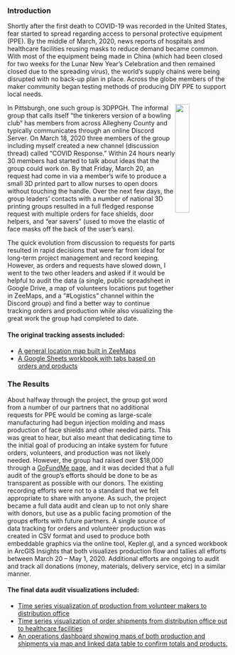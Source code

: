 ### Introduction
<p>Shortly after the first death to COVID-19 was recorded in the United States, fear started to spread regarding access to personal protective equipment (PPE). By the middle of March, 2020, news reports of hospitals and healthcare facilities reusing masks to reduce demand became common. With most of the equipment being made in China (which had been closed for two weeks for the Lunar New Year’s Celebration and then remained closed due to the spreading virus), the world’s supply chains were being disrupted with no back-up plan in place. Across the globe members of the maker community began testing methods of producing DIY PPE to support local needs.</p>
<p><a href="http://www.3dppgh.net/covid-19/" target="_blank"><img src="https://i1.wp.com/www.3dppgh.net/wp-content/uploads/2017/02/3DPPGH_Logo_Small.gif?fit=200%2C152" style="float:right; width:25%;" /></a>In Pittsburgh, one such group is 3DPPGH. The informal group that calls itself “the tinkerers version of a bowling club” has members from across Allegheny County and typically communicates through an online Discord Server. On March 18, 2020 three members of the group including myself created a new channel (discussion thread) called “COVID Response.” Within 24 hours nearly 30 members had started to talk about ideas that the group could work on. By that Friday, March 20, an request had come in via a member’s wife to produce a small 3D printed part to allow nurses to open doors without touching the handle. Over the next few days, the group leaders’ contacts with a number of national 3D printing groups resulted in a full fledged response request with multiple orders for face shields, door helpers, and “ear savers” (used to move the elastic of face masks off the back of the user’s ears).</p>
<p>The quick evolution from discussion to requests for parts resulted in rapid decisions that were far from ideal for long-term project management and record keeping. However, as orders and requests have slowed down, I went to the two other leaders and asked if it would be helpful to audit the data (a single, public spreadsheet in Google Drive, a map of volunteers locations put together in ZeeMaps, and a “#Logistics” channel within the Discord group) and find a better way to continue tracking orders and production while also visualizing the great work the group had completed to date.</p>
<h4>The original tracking assests included:</h4>
<ul>
  <li><a href="https://www.zeemaps.com/3dppgh_covid" target="_blank">A general location map built in ZeeMaps</a></li>
  <li><a href="https://docs.google.com/spreadsheets/d/1sH5PnG9G8RLx3Tip2PjBssJA5vhhC31nWXRBoxgwsNs/edit#gid=1114319060" target="_blank">A Google Sheets workbook with tabs based on orders and products</a></li>
</ul>

### The Results
<p>About halfway through the project, the group got word from a number of our partners that no additional requests for PPE would be coming as large-scale manufacturing had begun injection molding and mass production of face shields and other needed parts. This was great to hear, but also meant that dedicating time to the initial goal of producing an intake system for future orders, volunteers, and production was not likely needed. However, the group had raised over $18,000 through a <a href="https://www.gofundme.com/f/3dppgh-critical-3d-printed-ppe-for-medical-staff?utm_medium=copy_link&utm_source=customer&utm_campaign=p_lico+share-sheet" target="_blank">GoFundMe page</a>, and it was decided that a full audit of the group’s efforts should be done to be as transparent as possible with our donors. The existing recording efforts were not to a standard that we felt appropriate to share with anyone. As such, the project became a full data audit and clean up to not only share with donors, but use as a public facing promotion of the groups efforts with future partners. A single source of data tracking for orders and volunteer production was created in CSV format and used to produce both embeddable graphics via the online tool, Kepler.gl, and a synced workbook in ArcGIS Insights that both visualizes production flow and tallies all efforts between March 20 – May 1, 2020. Additional efforts are ongoing to audit and track all donations (money, materials, delivery service, etc) in a similar manner.</p>
<h4>The final data audit visualizations included:</h4>
<ul>
  <li><a href="https://mrfochs.github.io/Portfolio/COVID/3DPPGH_Makers" target="_blank">Time series visualization of production from volunteer makers to distribution office</a></li>
  <li><a href="https://mrfochs.github.io/Portfolio/COVID/3DPPGH_Shipments" target="_blank">Time series visualization of order shipments from distribution office out to healthcare facilities</a></li>
  <li><a href="https://insights.arcgis.com/index.html#/view/927e2ee47ee746edbe2152918a808b2b" target="_blank">An operations dashboard showing maps of both production and shipments via map and linked data table to confirm totals and products.</a></li>
</ul>
